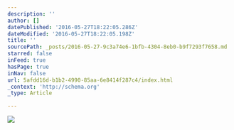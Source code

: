 ```yaml
---
description: ''
author: []
datePublished: '2016-05-27T18:22:05.286Z'
dateModified: '2016-05-27T18:22:05.198Z'
title: ''
sourcePath: _posts/2016-05-27-9c3a74e6-1bfb-4304-8eb0-b9f7293f7658.md
starred: false
inFeed: true
hasPage: true
inNav: false
url: 5afdd16d-b1b2-4990-85aa-6e8414f287c4/index.html
_context: 'http://schema.org'
_type: Article

---
```

![](https://the-grid-user-content.s3-us-west-2.amazonaws.com/ec1de730-28e2-498b-9711-11d4cead218c.jpg)